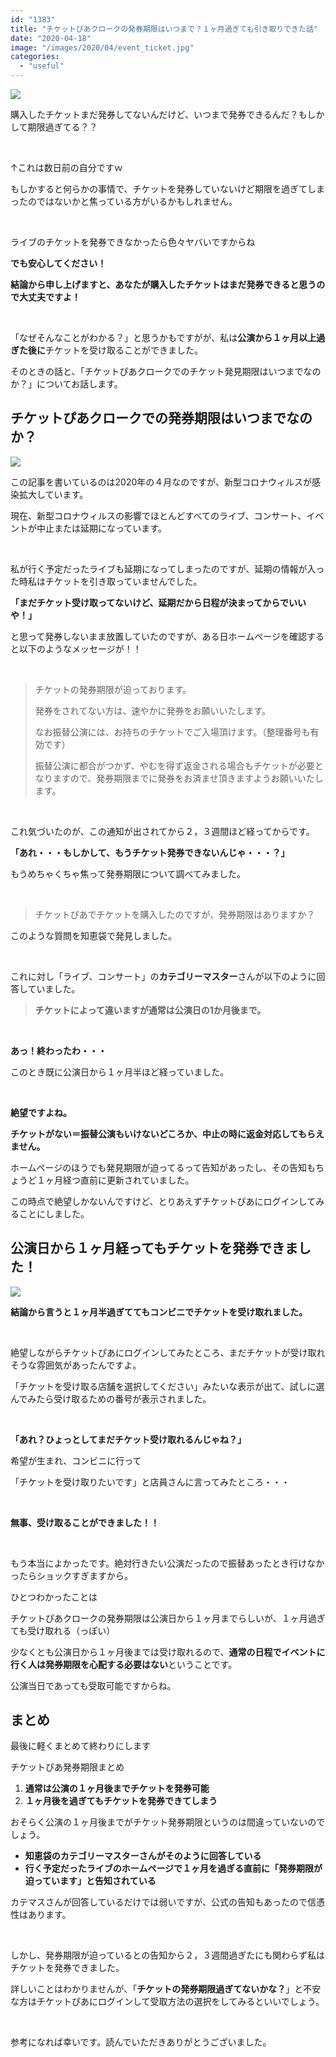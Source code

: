 ```yaml
---
id: "1383"
title: "チケットぴあクロークの発券期限はいつまで？１ヶ月過ぎても引き取りできた話"
date: "2020-04-18"
image: "/images/2020/04/event_ticket.jpg"
categories: 
  - "useful"
---
```


![](/images/2020/04/aseruman.png)

購入したチケットまだ発券してないんだけど、いつまで発券できるんだ？もしかして期限過ぎてる？？

 

↑これは数日前の自分ですｗ

もしかすると何らかの事情で、チケットを発券していないけど期限を過ぎてしまったのではないかと焦っている方がいるかもしれません。

 

ライブのチケットを発券できなかったら色々ヤバいですからね

**でも安心してください！**

**結論から申し上げますと、あなたが購入したチケットはまだ発券できると思うので大丈夫ですよ！**

 

「なぜそんなことがわかる？」と思うかもですがが、私は**公演から１ヶ月以上過ぎた後に**チケットを受け取ることができました。

そのときの話と、「チケットぴあクロークでのチケット発見期限はいつまでなのか？」についてお話します。

## チケットぴあクロークでの発券期限はいつまでなのか？

![](/images/2020/04/music_fes_ticket.jpg)

この記事を書いているのは2020年の４月なのですが、新型コロナウィルスが感染拡大しています。

現在、新型コロナウィルスの影響でほとんどすべてのライブ、コンサート、イベントが中止または延期になっています。

 

私が行く予定だったライブも延期になってしまったのですが、延期の情報が入った時私はチケットを引き取っていませんでした。

**「まだチケット受け取ってないけど、延期だから日程が決まってからでいいや！」**

と思って発券しないまま放置していたのですが、ある日ホームページを確認すると以下のようなメッセージが！！

 

> チケットの発券期限が迫っております。
> 
> 発券をされてない方は、速やかに発券をお願いいたします。
> 
> なお振替公演には、お持ちのチケットでご入場頂けます。（整理番号も有効です）
> 
> 振替公演に都合がつかず、やむを得ず返金される場合もチケットが必要となりますので、発券期限までに発券をお済ませ頂きますようお願いいたします。

 

これ気づいたのが、この通知が出されてから２，３週間ほど経ってからです。

**「あれ・・・もしかして、もうチケット発券できないんじゃ・・・？」**

もうめちゃくちゃ焦って発券期限について調べてみました。

 

> チケットぴあでチケットを購入したのですが、発券期限はありますか？

このような質問を知恵袋で発見しました。

 

これに対し「ライブ、コンサート」の**カテゴリーマスター**さんが以下のように回答していました。

> **チケットによって違いますが通常は公演日の1か月後まで。**

 

**あっ！終わったわ・・・**

このとき既に公演日から１ヶ月半ほど経っていました。

 

**絶望ですよね。**

**チケットがない＝振替公演もいけないどころか、中止の時に返金対応してもらえません。**

ホームページのほうでも発見期限が迫ってるって告知があったし、その告知もちょうど１ヶ月経つ直前に更新されていました。

この時点で絶望しかないんですけど、とりあえずチケットぴあにログインしてみることにしました。

## 公演日から１ヶ月経ってもチケットを発券できました！

![](/images/2019/12/heart_live.jpg)

**結論から言うと１ヶ月半過ぎててもコンビニでチケットを受け取れました。**

 

絶望しながらチケットぴあにログインしてみたところ、まだチケットが受け取れそうな雰囲気があったんですよ。

「チケットを受け取る店舗を選択してください」みたいな表示が出て、試しに選んでみたら受け取るための番号が表示されました。

 

**「あれ？ひょっとしてまだチケット受け取れるんじゃね？」**

希望が生まれ、コンビニに行って

「チケットを受け取りたいです」と店員さんに言ってみたところ・・・

 

**無事、受け取ることができました！！**

 

もう本当によかったです。絶対行きたい公演だったので振替あったとき行けなかったらショックすぎますから。

ひとつわかったことは

チケットぴあクロークの発券期限は公演日から１ヶ月までらしいが、１ヶ月過ぎても受け取れる（っぽい）

少なくとも公演日から１ヶ月後までは受け取れるので、**通常の日程でイベントに行く人は発券期限を心配する必要はない**ということです。

公演当日であっても受取可能ですからね。

## まとめ

最後に軽くまとめて終わりにします

チケットぴあ発券期限まとめ

1. **通常は公演の１ヶ月後までチケットを発券可能**
2. **１ヶ月後を過ぎてもチケットを発券できてしまう**

おそらく公演の１ヶ月後までがチケット発券期限というのは間違っていないのでしょう。

- **知恵袋のカテゴリーマスターさんがそのように回答している**
- **行く予定だったライブのホームページで１ヶ月を過ぎる直前に「発券期限が迫っています」と告知されている**

カテマスさんが回答しているだけでは弱いですが、公式の告知もあったので信憑性はあります。

 

しかし、発券期限が迫っているとの告知から２，３週間過ぎたにも関わらず私はチケットを発券できました。

詳しいことはわかりませんが、「**チケットの発券期限過ぎてないかな？**」と不安な方はチケットぴあにログインして受取方法の選択をしてみるといいでしょう。

 

参考になれば幸いです。読んでいただきありがとうございました。
